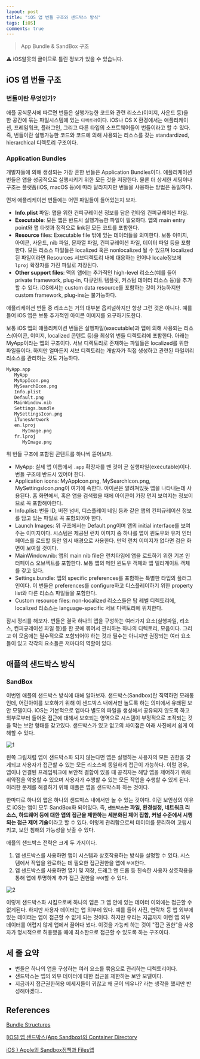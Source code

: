 ```yaml
---
layout: post
title: "iOS 앱 번들 구조와 샌드박스 방식"
tags: [iOS]
comments: true
---
```


> App Bundle & SandBox 구조  

⚠ iOS알못의 글이므로 틀린 정보가 있을 수 있습니다.  

## iOS 앱 번들 구조

### 번들이란 무엇인가?

애플 공식문서에 따르면 번들은 실행가능한 코드와 관련 리소스(이미지, 사운드 등)을 한 공간에 묶는 파일시스템에 있는 `디렉토리`이다. iOS나 OS X 환경에서는 애플리케이션, 프레임워크, 플러그인, 그리고 다른 타입의 소프트웨어들이 번들이라고 할 수 있다. 즉, 번들이란 실행가능한 코드와 코드에 의해 사용되는 리소스를 갖는 standardized, hierarchical 디렉토리 구조이다.

### Application Bundles

개발자들에 의해 생성되는 가장 흔한 번들은 Application Bundles이다. 애플리케이션 번들은 앱을 성공적으로 실행시키기 위한 모든 것을 저장한다. 물론 더 상세한 세팅이나 구조는 플랫폼(iOS, macOS 등)에 따라 달라지지만 번들을 사용하는 방법은 동일하다.

먼저 애플리케이션 번들에는 어떤 파일들이 들어있는지 보자.

- **Info.plist** 파일: 앱을 위한 컨피규레이션 정보를 담은 런타임 컨피규레이션 파일.
- **Executable**: 모든 앱은 반드시 실행가능한 파일이 필요하다. 앱의 main entry point와 앱 타겟과 정적으로 link된 모든 코드를 포함한다.
- **Resource** files: Executable file 밖에 있는 데이터들을 의미한다. 보통 이미지, 아이콘, 사운드, nib 파일, 문자열 파일, 컨피규레이션 파일, 데이터 파일 등을 포함한다. 모든 리소스 파일들은 localized 혹은 nonlocalized 될 수 있으며 localized 된 파일이라면 Resources 서브디렉토리 내에 대응하는 언어나 locale정보에 `lproj` 확장자를 가진 파일로 저장된다.
- **Other support files**: 맥의 앱에는 추가적인 high-level 리소스(예를 들어 private framework, plug-in, 다큐먼트 템플릿, 커스텀 데이터 리소스 등)을 추가할 수 있다. iOS에서는 custom data resource를 포함하는 것이 가능하지만 custom framework, plug-ins는 불가능하다.

애플리케이션 번들 중 리소스는 거의 대부분 옵셔널하지만 항상 그런 것은 아니다. 예를 들어 iOS 앱은 보통 추가적인 아이콘 이미지를 요구하기도한다.

보통 iOS 앱의 애플리케이션 번들은 실행파일(executable)과 앱에 의해 사용되는 리소스(아이콘, 이미지, localized 콘텐트 등)을 최상위 번들 디렉토리에 포함한다. 아래는 MyApp이라는 앱의 구조이다. 서브 디렉토리로 존재하는 파일들은 localized를 위한 파일들이다. 하지만 얼마든지 서브 디렉토리는 개발자가 직접 생성하고 관련된 파일끼리 리소스를 관리하는 것도 가능하다.

```swift
MyApp.app
   MyApp
   MyAppIcon.png
   MySearchIcon.png
   Info.plist
   Default.png
   MainWindow.nib
   Settings.bundle
   MySettingsIcon.png
   iTunesArtwork
   en.lproj
      MyImage.png
   fr.lproj
      MyImage.png
```

위 번들 구조에 포함된 콘텐트를 하나씩 뜯어보자.

- MyApp: 실제 앱 이름에서 `.app` 확장자를 뗀 것이 곧 실행파일(executable)이다. 번들 구조에 반드시 있어야 한다.
- Application icons: MyAppIcon.png, MySearchIcon.png, MySettingsIcon.png이 여기에 속한다. 아이콘은 알려져있듯 앱을 나타내는데 사용된다. 홈 화면에서, 혹은 앱을 검색했을 때에 아이콘이 가장 먼저 보여지는 정보이므로 꼭 포함해야한다.
- Info.plist: 번들 ID, 버전 넘버, 디스플레이 네임 등과 같은 앱의 컨피규레이션 정보를 담고 있는 파일로 꼭 포함되어야 한다.
- Launch Images: 위 구조에서는 Default.png이며 앱의 initial interface를 보여주는 이미지이다. 시스템은 제공된 런치 이미지 중 하나를 앱이 윈도우와 유저 인터페이스를 로드할 동안 임시 배경으로 사용한다. 만약 런치 이미지가 없다면 검은 화면이 보여질 것이다.
- MainWindow.nib: 앱의 main nib file은 런치타임에 앱을 로드하기 위한 기본 인터페이스 오브젝트를 포함한다. 보통 앱의 메인 윈도우 객체와 앱 델리게이트 객체를 갖고 있다.
- Settings.bundle: 앱의 specific preferences를 포함하는 특별한 타입의 플러그인이다. 이 번들은 preferences를 configure하고 디스플레이하기 위한 property list와 다른 리소스 파일들을 포함한다.
- Custom resource files: non-localized 리소스들은 탑 레벨 디렉토리에, localized 리소스는 language-specific 서브 디렉토리에 위치한다.

잠시 정리를 해보자. 번들은 결국 하나의 앱을 구성하는 여러가지 요소(실행파일, 리소스, 컨피규레이션 파일 등)를 한 곳에 묶어서 관리하는 하나의 디렉토리, 모음이다. 그리고 이 모음에는 필수적으로 포함되어야 하는 것과 필수는 아니지만 권장되는 여러 요소들이 있고 각각의 요소들은 저마다의 역할이 있다.

## 애플의 샌드박스 방식

### SandBox

이번엔 애플의 샌드박스 방식에 대해 알아보자. 샌드박스(Sandbox)란 직역하면 모래통인데, 어린아이를 보호하기 위해 이 샌드박스 내에서만 놀도록 하는 의미에서 유래된 보안 모델이다. iOS는 기본적으로 앱마다 별도의 파일을 생성해서 공유되지 않도록 하고 외부로부터 들어온 접근에 대해서 보호되는 영역으로 시스템이 부정적으로 조작되는 것을 막는 보안 형태를 갖고있다. 샌드박스가 있고 없고의 차이점은 아래 사진에서 쉽게 이해할 수 있다.

![1](https://user-images.githubusercontent.com/35067611/104592553-b7ee9b00-56b1-11eb-80f8-692e309941b9.png)

왼쪽 그림처럼 앱이 샌드박스화 되지 않는다면 앱은 실행하는 사용자의 모든 권한을 갖게되고 사용자가 접근할 수 있는 모든 리소스에 동일하게 접근이 가능하다. 이럴 경우, 앱이나 연결된 프레임워크에 보안적 결함이 있을 때 공격자는 해당 앱을 제어하기 위해 취약점을 악용할 수 있으며 사용자가 수행할 수 있는 모든 작업을 수행할 수 있게 된다. 이러한 문제를 해결하기 위해 애플은 앱을 샌드박스화 하는 것이다.

한마디로 하나의 앱은 하나의 샌드박스 내에서만 놀 수 있는 것이다. 이런 보안상의 이유로 iOS는 앱이 모두 SandBox화 되어있다. 즉, **`샌드박스`는 파일, 환경설정, 네트워크 리소스, 하드웨어 등에 대한 앱의 접근을 제한하는 세분화된 제어 집합, 커널 수준에서 시행되는 접근 제어 기술**이라고 할 수 있다. 이렇게 관리함으로써 데이터를 분리하여 고립시키고, 보안 침해의 가능성을 낮출 수 있다.

애플의 샌드박스 전략은 크게 두 가지이다.

1. 앱 샌드박스를 사용하면 앱이 시스템과 상호작용하는 방식을 설명할 수 있다. 시스템에서 작업을 완료하는 데 필요한 접근권한을 앱에 `부여`한다.
2. 앱 샌드박스를 사용하면 열기 및 저장, 드래그 앤 드롭 등 친숙한 사용자 상호작용을 통해 앱에 투명하게 추가 접근 권한을 `부여`할 수 있다.

![2](https://user-images.githubusercontent.com/35067611/104592564-bb822200-56b1-11eb-877c-174f664fd1f8.png)

이렇게 샌드박스화 시킴으로써 하나의 앱은 그 앱 안에 있는 데이터 이외에는 접근할 수 없게된다. 하지만 사용자 데이터는 앱 외부에 있다. 예를 들어 사진, 연락처 등 앱 외부에 있는 데이터는 앱이 접근할 수 없게 되는 것이다. 하지만 우리는 지금까지 이런 앱 외부 데이터를 어렵지 않게 앱에서 끌어다 썼다. 이것을 가능케 하는 것이 "접근 권한"을 사용자가 명시적으로 허용했을 때에 최소한으로 접근할 수 있도록 하는 구조이다.

## 세 줄 요약

- 번들은 하나의 앱을 구성하는 여러 요소를 묶음으로 관리하는 디렉토리이다.
- 샌드박스는 앱의 외부 데이터에 대한 접근을 제한하는 보안 모델이다.
- 지금까지 접근권한허용 메세지들이 귀찮고 왜 굳이 띄우나? 라는 생각을 했지만 반성해야겠다..

## References

[Bundle Structures](https://developer.apple.com/library/archive/documentation/CoreFoundation/Conceptual/CFBundles/BundleTypes/BundleTypes.html#//apple_ref/doc/uid/10000123i-CH101-SW1)

[[iOS] 앱 샌드박스(App Sandbox)와 Container Directory](https://jinnify.tistory.com/26)

[iOS ) Apple의 Sandbox정책과 Files앱](https://zeddios.tistory.com/432)
